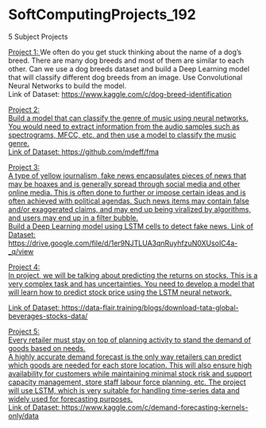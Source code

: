 # SoftComputingProjects_192
5 Subject Projects

<u>Project 1: </u>
We often do you get stuck thinking about the name of a dog’s breed. There are many dog breeds
and most of them are similar to each other. Can we use a dog breeds dataset and build a Deep
Learning model that will classify different dog breeds from an image. Use Convolutional
Neural Networks to build the model.  
Link of Dataset: https://www.kaggle.com/c/dog-breed-identification  

<u>Project 2:  
Build a model that can classify the genre of music using neural networks. You would need to
extract information from the audio samples such as spectrograms, MFCC, etc. and then use a
model to classify the music genre.    
Link of Dataset: https://github.com/mdeff/fma  

<u>Project 3:  
A type of yellow journalism, fake news encapsulates pieces of news that may be hoaxes and is
generally spread through social media and other online media. This is often done to further or
impose certain ideas and is often achieved with political agendas. Such news items may contain
false and/or exaggerated claims, and may end up being viralized by algorithms, and users may
end up in a filter bubble.  
Build a Deep Learning model using LSTM cells to detect fake news.
Link of Dataset: https://drive.google.com/file/d/1er9NJTLUA3qnRuyhfzuN0XUsoIC4a-
_q/view  

<u>Project 4:  
In project, we will be talking about predicting the returns on stocks. This is a very complex
task and has uncertainties. You need to develop a model that will learn how to predict stock
price using the LSTM neural network.  

Link of Dataset: https://data-flair.training/blogs/download-tata-global-beverages-stocks-data/  

<u>Project 5:  
Every retailer must stay on top of planning activity to stand the demand of goods based on
needs.  
A highly accurate demand forecast is the only way retailers can predict which goods are needed
for each store location. This will also ensure high availability for customers while maintaining
minimal stock risk and support capacity management, store staff labour force planning, etc.
The project will use LSTM, which is very suitable for handling time-series data and widely
used for forecasting purposes.  
Link of Dataset: https://www.kaggle.com/c/demand-forecasting-kernels-only/data  
